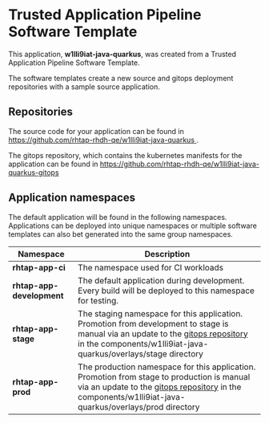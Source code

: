 # Trusted Application Pipeline Software Template

This application, **w1lli9iat-java-quarkus**, was created from a Trusted Application Pipeline Software Template.

The software templates create a new source and gitops deployment repositories with a sample source application. 

## Repositories

The source code for your application can be found in [https://github.com/rhtap-rhdh-qe/w1lli9iat-java-quarkus ](https://github.com/rhtap-rhdh-qe/w1lli9iat-java-quarkus ).
 
The gitops repository, which contains the kubernetes manifests for the application can be found in 
[https://github.com/rhtap-rhdh-qe/w1lli9iat-java-quarkus-gitops ](https://github.com/rhtap-rhdh-qe/w1lli9iat-java-quarkus-gitops ) 

## Application namespaces 

The default application will be found in the following namespaces. Applications can be deployed into unique namespaces or multiple software templates can also bet generated into the same group namespaces.  

|  Namespace   |  Description   |  
| -------- | -------- |
| **rhtap-app-ci** | The namespace used for CI workloads |
| **rhtap-app-development** | The default application during development. Every build will be deployed to this namespace for testing. |
| **rhtap-app-stage** | The staging namespace for this application. Promotion from development to stage is manual via an update to the [gitops repository](https://github.com/rhtap-rhdh-qe/w1lli9iat-java-quarkus-gitops ) in the components/w1lli9iat-java-quarkus/overlays/stage directory |
| **rhtap-app-prod** | The production namespace for this application. Promotion from stage to production is manual via an update to the [gitops repository](https://github.com/rhtap-rhdh-qe/w1lli9iat-java-quarkus-gitops ) in the components/w1lli9iat-java-quarkus/overlays/prod directory |